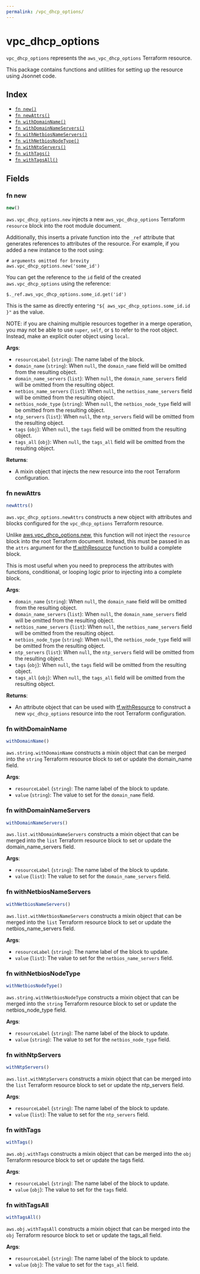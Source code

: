 ```yaml
---
permalink: /vpc_dhcp_options/
---
```


# vpc_dhcp_options

`vpc_dhcp_options` represents the `aws_vpc_dhcp_options` Terraform resource.



This package contains functions and utilities for setting up the resource using Jsonnet code.


## Index

* [`fn new()`](#fn-new)
* [`fn newAttrs()`](#fn-newattrs)
* [`fn withDomainName()`](#fn-withdomainname)
* [`fn withDomainNameServers()`](#fn-withdomainnameservers)
* [`fn withNetbiosNameServers()`](#fn-withnetbiosnameservers)
* [`fn withNetbiosNodeType()`](#fn-withnetbiosnodetype)
* [`fn withNtpServers()`](#fn-withntpservers)
* [`fn withTags()`](#fn-withtags)
* [`fn withTagsAll()`](#fn-withtagsall)

## Fields

### fn new

```ts
new()
```


`aws.vpc_dhcp_options.new` injects a new `aws_vpc_dhcp_options` Terraform `resource`
block into the root module document.

Additionally, this inserts a private function into the `_ref` attribute that generates references to attributes of the
resource. For example, if you added a new instance to the root using:

    # arguments omitted for brevity
    aws.vpc_dhcp_options.new('some_id')

You can get the reference to the `id` field of the created `aws.vpc_dhcp_options` using the reference:

    $._ref.aws_vpc_dhcp_options.some_id.get('id')

This is the same as directly entering `"${ aws_vpc_dhcp_options.some_id.id }"` as the value.

NOTE: if you are chaining multiple resources together in a merge operation, you may not be able to use `super`, `self`,
or `$` to refer to the root object. Instead, make an explicit outer object using `local`.

**Args**:
  - `resourceLabel` (`string`): The name label of the block.
  - `domain_name` (`string`):  When `null`, the `domain_name` field will be omitted from the resulting object.
  - `domain_name_servers` (`list`):  When `null`, the `domain_name_servers` field will be omitted from the resulting object.
  - `netbios_name_servers` (`list`):  When `null`, the `netbios_name_servers` field will be omitted from the resulting object.
  - `netbios_node_type` (`string`):  When `null`, the `netbios_node_type` field will be omitted from the resulting object.
  - `ntp_servers` (`list`):  When `null`, the `ntp_servers` field will be omitted from the resulting object.
  - `tags` (`obj`):  When `null`, the `tags` field will be omitted from the resulting object.
  - `tags_all` (`obj`):  When `null`, the `tags_all` field will be omitted from the resulting object.

**Returns**:
- A mixin object that injects the new resource into the root Terraform configuration.


### fn newAttrs

```ts
newAttrs()
```


`aws.vpc_dhcp_options.newAttrs` constructs a new object with attributes and blocks configured for the `vpc_dhcp_options`
Terraform resource.

Unlike [aws.vpc_dhcp_options.new](#fn-vpc_dhcp_optionsnew), this function will not inject the `resource`
block into the root Terraform document. Instead, this must be passed in as the `attrs` argument for the
[tf.withResource](https://github.com/tf-libsonnet/core/tree/main/docs#fn-withresource) function to build a complete block.

This is most useful when you need to preprocess the attributes with functions, conditional, or looping logic prior to
injecting into a complete block.

**Args**:
  - `domain_name` (`string`):  When `null`, the `domain_name` field will be omitted from the resulting object.
  - `domain_name_servers` (`list`):  When `null`, the `domain_name_servers` field will be omitted from the resulting object.
  - `netbios_name_servers` (`list`):  When `null`, the `netbios_name_servers` field will be omitted from the resulting object.
  - `netbios_node_type` (`string`):  When `null`, the `netbios_node_type` field will be omitted from the resulting object.
  - `ntp_servers` (`list`):  When `null`, the `ntp_servers` field will be omitted from the resulting object.
  - `tags` (`obj`):  When `null`, the `tags` field will be omitted from the resulting object.
  - `tags_all` (`obj`):  When `null`, the `tags_all` field will be omitted from the resulting object.

**Returns**:
  - An attribute object that can be used with [tf.withResource](https://github.com/tf-libsonnet/core/tree/main/docs#fn-withresource) to construct a new `vpc_dhcp_options` resource into the root Terraform configuration.


### fn withDomainName

```ts
withDomainName()
```

`aws.string.withDomainName` constructs a mixin object that can be merged into the `string`
Terraform resource block to set or update the domain_name field.



**Args**:
  - `resourceLabel` (`string`): The name label of the block to update.
  - `value` (`string`): The value to set for the `domain_name` field.


### fn withDomainNameServers

```ts
withDomainNameServers()
```

`aws.list.withDomainNameServers` constructs a mixin object that can be merged into the `list`
Terraform resource block to set or update the domain_name_servers field.



**Args**:
  - `resourceLabel` (`string`): The name label of the block to update.
  - `value` (`list`): The value to set for the `domain_name_servers` field.


### fn withNetbiosNameServers

```ts
withNetbiosNameServers()
```

`aws.list.withNetbiosNameServers` constructs a mixin object that can be merged into the `list`
Terraform resource block to set or update the netbios_name_servers field.



**Args**:
  - `resourceLabel` (`string`): The name label of the block to update.
  - `value` (`list`): The value to set for the `netbios_name_servers` field.


### fn withNetbiosNodeType

```ts
withNetbiosNodeType()
```

`aws.string.withNetbiosNodeType` constructs a mixin object that can be merged into the `string`
Terraform resource block to set or update the netbios_node_type field.



**Args**:
  - `resourceLabel` (`string`): The name label of the block to update.
  - `value` (`string`): The value to set for the `netbios_node_type` field.


### fn withNtpServers

```ts
withNtpServers()
```

`aws.list.withNtpServers` constructs a mixin object that can be merged into the `list`
Terraform resource block to set or update the ntp_servers field.



**Args**:
  - `resourceLabel` (`string`): The name label of the block to update.
  - `value` (`list`): The value to set for the `ntp_servers` field.


### fn withTags

```ts
withTags()
```

`aws.obj.withTags` constructs a mixin object that can be merged into the `obj`
Terraform resource block to set or update the tags field.



**Args**:
  - `resourceLabel` (`string`): The name label of the block to update.
  - `value` (`obj`): The value to set for the `tags` field.


### fn withTagsAll

```ts
withTagsAll()
```

`aws.obj.withTagsAll` constructs a mixin object that can be merged into the `obj`
Terraform resource block to set or update the tags_all field.



**Args**:
  - `resourceLabel` (`string`): The name label of the block to update.
  - `value` (`obj`): The value to set for the `tags_all` field.
